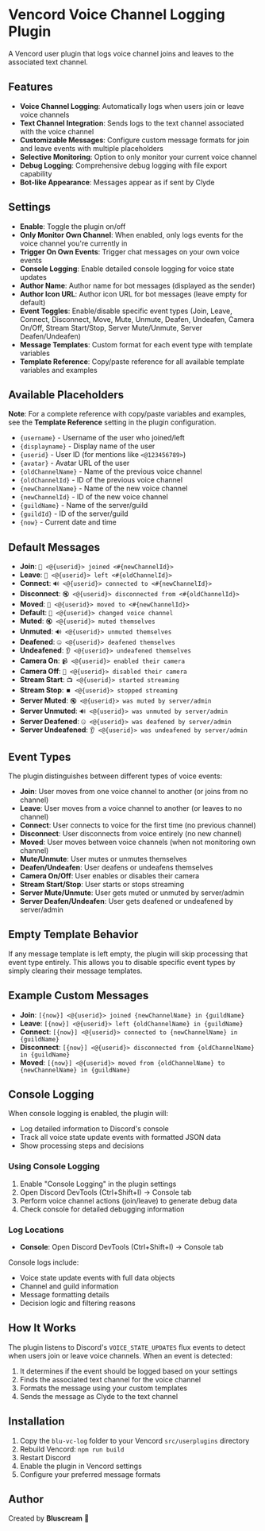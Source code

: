 # Vencord Voice Channel Logging Plugin

A Vencord user plugin that logs voice channel joins and leaves to the associated text channel.

## Features

- **Voice Channel Logging**: Automatically logs when users join or leave voice channels
- **Text Channel Integration**: Sends logs to the text channel associated with the voice channel
- **Customizable Messages**: Configure custom message formats for join and leave events with multiple placeholders
- **Selective Monitoring**: Option to only monitor your current voice channel
- **Debug Logging**: Comprehensive debug logging with file export capability
- **Bot-like Appearance**: Messages appear as if sent by Clyde

## Settings

- **Enable**: Toggle the plugin on/off
- **Only Monitor Own Channel**: When enabled, only logs events for the voice channel you're currently in
- **Trigger On Own Events**: Trigger chat messages on your own voice events
- **Console Logging**: Enable detailed console logging for voice state updates
- **Author Name**: Author name for bot messages (displayed as the sender)
- **Author Icon URL**: Author icon URL for bot messages (leave empty for default)
- **Event Toggles**: Enable/disable specific event types (Join, Leave, Connect, Disconnect, Move, Mute, Unmute, Deafen, Undeafen, Camera On/Off, Stream Start/Stop, Server Mute/Unmute, Server Deafen/Undeafen)
- **Message Templates**: Custom format for each event type with template variables
- **Template Reference**: Copy/paste reference for all available template variables and examples

## Available Placeholders

**Note**: For a complete reference with copy/paste variables and examples, see the **Template Reference** setting in the plugin configuration.

- `{username}` - Username of the user who joined/left
- `{displayname}` - Display name of the user
- `{userid}` - User ID (for mentions like `<@123456789>`)
- `{avatar}` - Avatar URL of the user
- `{oldChannelName}` - Name of the previous voice channel
- `{oldChannelId}` - ID of the previous voice channel
- `{newChannelName}` - Name of the new voice channel
- `{newChannelId}` - ID of the new voice channel
- `{guildName}` - Name of the server/guild
- `{guildId}` - ID of the server/guild
- `{now}` - Current date and time

## Default Messages

- **Join**: `🎉 <@{userid}> joined <#{newChannelId}>`
- **Leave**: `👋 <@{userid}> left <#{oldChannelId}>`
- **Connect**: `🔊 <@{userid}> connected to <#{newChannelId}>`
- **Disconnect**: `🔇 <@{userid}> disconnected from <#{oldChannelId}>`
- **Moved**: `🔄 <@{userid}> moved to <#{newChannelId}>`
- **Default**: `📢 <@{userid}> changed voice channel`
- **Muted**: `🔇 <@{userid}> muted themselves`
- **Unmuted**: `🔊 <@{userid}> unmuted themselves`
- **Deafened**: `🤐 <@{userid}> deafened themselves`
- **Undeafened**: `👂 <@{userid}> undeafened themselves`
- **Camera On**: `📹 <@{userid}> enabled their camera`
- **Camera Off**: `📴 <@{userid}> disabled their camera`
- **Stream Start**: `📺 <@{userid}> started streaming`
- **Stream Stop**: `⏹️ <@{userid}> stopped streaming`
- **Server Muted**: `🔇 <@{userid}> was muted by server/admin`
- **Server Unmuted**: `🔊 <@{userid}> was unmuted by server/admin`
- **Server Deafened**: `🤐 <@{userid}> was deafened by server/admin`
- **Server Undeafened**: `👂 <@{userid}> was undeafened by server/admin`

## Event Types

The plugin distinguishes between different types of voice events:

- **Join**: User moves from one voice channel to another (or joins from no channel)
- **Leave**: User moves from a voice channel to another (or leaves to no channel)
- **Connect**: User connects to voice for the first time (no previous channel)
- **Disconnect**: User disconnects from voice entirely (no new channel)
- **Moved**: User moves between voice channels (when not monitoring own channel)
- **Mute/Unmute**: User mutes or unmutes themselves
- **Deafen/Undeafen**: User deafens or undeafens themselves
- **Camera On/Off**: User enables or disables their camera
- **Stream Start/Stop**: User starts or stops streaming
- **Server Mute/Unmute**: User gets muted or unmuted by server/admin
- **Server Deafen/Undeafen**: User gets deafened or undeafened by server/admin

## Empty Template Behavior

If any message template is left empty, the plugin will skip processing that event type entirely. This allows you to disable specific event types by simply clearing their message templates.

## Example Custom Messages

- **Join**: `[{now}] <@{userid}> joined {newChannelName} in {guildName}`
- **Leave**: `[{now}] <@{userid}> left {oldChannelName} in {guildName}`
- **Connect**: `[{now}] <@{userid}> connected to {newChannelName} in {guildName}`
- **Disconnect**: `[{now}] <@{userid}> disconnected from {oldChannelName} in {guildName}`
- **Moved**: `[{now}] <@{userid}> moved from {oldChannelName} to {newChannelName} in {guildName}`

## Console Logging

When console logging is enabled, the plugin will:

- Log detailed information to Discord's console
- Track all voice state update events with formatted JSON data
- Show processing steps and decisions

### Using Console Logging

1. Enable "Console Logging" in the plugin settings
2. Open Discord DevTools (Ctrl+Shift+I) → Console tab
3. Perform voice channel actions (join/leave) to generate debug data
4. Check console for detailed debugging information

### Log Locations

- **Console**: Open Discord DevTools (Ctrl+Shift+I) → Console tab

Console logs include:

- Voice state update events with full data objects
- Channel and guild information
- Message formatting details
- Decision logic and filtering reasons

## How It Works

The plugin listens to Discord's `VOICE_STATE_UPDATES` flux events to detect when users join or leave voice channels. When an event is detected:

1. It determines if the event should be logged based on your settings
2. Finds the associated text channel for the voice channel
3. Formats the message using your custom templates
4. Sends the message as Clyde to the text channel

## Installation

1. Copy the `blu-vc-log` folder to your Vencord `src/userplugins` directory
2. Rebuild Vencord: `npm run build`
3. Restart Discord
4. Enable the plugin in Vencord settings
5. Configure your preferred message formats

## Author

Created by **Bluscream** 🎯
